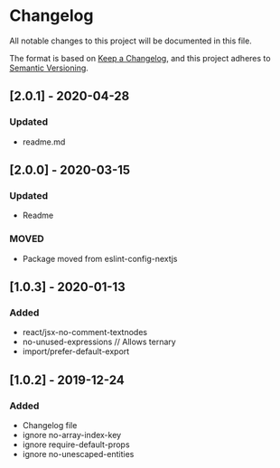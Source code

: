 # Changelog

All notable changes to this project will be documented in this file.

The format is based on [Keep a Changelog](https://keepachangelog.com/en/1.0.0/),
and this project adheres to [Semantic Versioning](https://semver.org/spec/v2.0.0.html).

## [2.0.1] - 2020-04-28

### Updated

- readme.md

## [2.0.0] - 2020-03-15

### Updated

- Readme

### MOVED

- Package moved from eslint-config-nextjs

## [1.0.3] - 2020-01-13

### Added

- react/jsx-no-comment-textnodes
- no-unused-expressions // Allows ternary
- import/prefer-default-export

## [1.0.2] - 2019-12-24

### Added

- Changelog file
- ignore no-array-index-key
- ignore require-default-props
- ignore no-unescaped-entities
